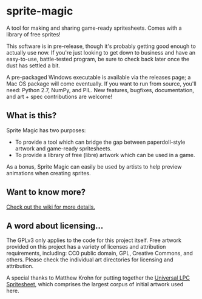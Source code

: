 sprite-magic
============
A tool for making and sharing game-ready spritesheets.  Comes with a library of free sprites!

This software is in pre-release, though it's probably getting good enough to actually use now.  If you're just looking to get down to business and have an easy-to-use, battle-tested program, be sure to check back later once the dust has settled a bit.

A pre-packaged Windows executable is available via the releases page; a Mac OS package will come eventually.  If you want to run from source, you'll need: Python 2.7, NumPy, and PIL.  New features, bugfixes, documentation, and art + spec contributions are welcome!

What is this?
-------------
Sprite Magic has two purposes:
* To provide a tool which can bridge the gap between paperdoll-style artwork and game-ready spritesheets.
* To provide a library of free (libre) artwork which can be used in a game.

As a bonus, Sprite Magic can easily be used by artists to help preview animations when creating sprites.

Want to know more?
------------------
[Check out the wiki for more details.](https://github.com/xaroth8088/sprite-magic/wiki)

A word about licensing...
-------------
The GPLv3 only applies to the code for this project itself.  Free artwork provided on this project has a variety of licenses and attribution requirements, including: CC0 public domain, GPL, Creative Commons, and others.  Please check the individual art directories for licensing and attribution.

A special thanks to Matthew Krohn for putting together the [Universal LPC Spritesheet](https://github.com/makrohn/Universal-LPC-spritesheet), which comprises the largest corpus of initial artwork used here.
